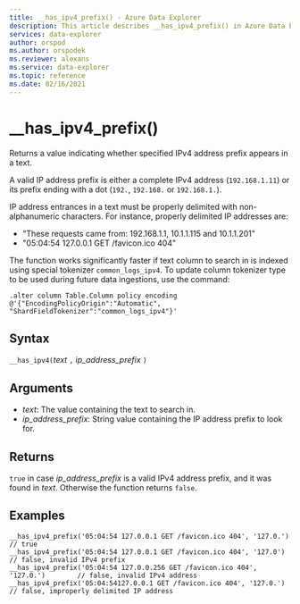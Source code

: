 ```yaml
---
title: __has_ipv4_prefix() - Azure Data Explorer
description: This article describes __has_ipv4_prefix() in Azure Data Explorer.
services: data-explorer
author: orspod
ms.author: orspodek
ms.reviewer: alexans
ms.service: data-explorer
ms.topic: reference
ms.date: 02/16/2021
---
```

# __has_ipv4_prefix()

Returns a value indicating whether specified IPv4 address prefix appears in a text.

A valid IP address prefix is either a complete IPv4 address (`192.168.1.11`) or its prefix ending with a dot (`192.`, `192.168.` or `192.168.1.`).

IP address entrances in a text must be properly delimited with non-alphanumeric characters. For instance, properly delimited IP addresses are:

 * "These requests came from: 192.168.1.1, 10.1.1.115 and 10.1.1.201"
 * "05:04:54 127.0.0.1 GET /favicon.ico 404"

The function works significantly faster if text column to search in is indexed using special tokenizer `common_logs_ipv4`. To update column tokenizer type to be used during future data ingestions, use the command:

```kusto
.alter column Table.Column policy encoding @'{"EncodingPolicyOrigin":"Automatic", "ShardFieldTokenizer":"common_logs_ipv4"}'
```

## Syntax

`__has_ipv4(`*text* `,` *ip_address_prefix* `)`

## Arguments

* *text*: The value containing the text to search in.
* *ip_address_prefix*: String value containing the IP address prefix to look for.

## Returns

`true` in case *ip_address_prefix* is a valid IPv4 address prefix, and it was found in *text*. Otherwise the function returns `false`.

## Examples

```kusto
__has_ipv4_prefix('05:04:54 127.0.0.1 GET /favicon.ico 404', '127.0.')          // true
__has_ipv4_prefix('05:04:54 127.0.0.1 GET /favicon.ico 404', '127.0')           // false, invalid IPv4 prefix
__has_ipv4_prefix('05:04:54 127.0.0.256 GET /favicon.ico 404', '127.0.')        // false, invalid IPv4 address
__has_ipv4_prefix('05:04:54127.0.0.1 GET /favicon.ico 404', '127.0.')           // false, improperly delimited IP address
```